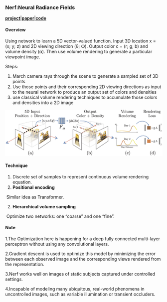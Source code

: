 ### Nerf:Neural Radiance Fields

[**project**](https://www.matthewtancik.com/nerf)|[**paper**](https://arxiv.org/abs/2003.08934)[|**code**](https://github.com/bmild/nerf)

#### **Overview**

Using network to learn a 5D vector-valued function. Input 3D location x = (x; y; z) and 2D viewing direction (θ; Φ). Output color c = (r; g; b) and volume density (α). Then use volume rendering to generate a particular viewpoint image.

Steps:

1. March camera rays through the scene to generate a sampled set of 3D points
2. Use those points and their corresponding 2D viewing directions as input to the neural network to produce an output set of colors and densities
3. use classical volume rendering techniques to accumulate those colors and densities into a 2D image

![](img/nerf_pipeline.jpg)

#### **Technique**

1. Discrete set of samples to represent continuous volume rendering equation.
2. **Positional encoding**

​		Similar idea as Transformer.

2. **Hierarchical volume sampling**

​		Optimize two networks: one “coarse” and one “fine”.

#### **Note**

1.The Optimization here is happening for a deep fully connected multi-layer perceptron without using any convolutional layers. 

2.Gradient descent is used to optimize this model by minimizing the error between each observed image and the corresponding views rendered from the representation.

3.Nerf works well on images of static subjects captured under controlled settings.

4.Incapable of modeling many ubiquitous, real-world phenomena in uncontrolled images, such as variable illumination or transient occluders.
